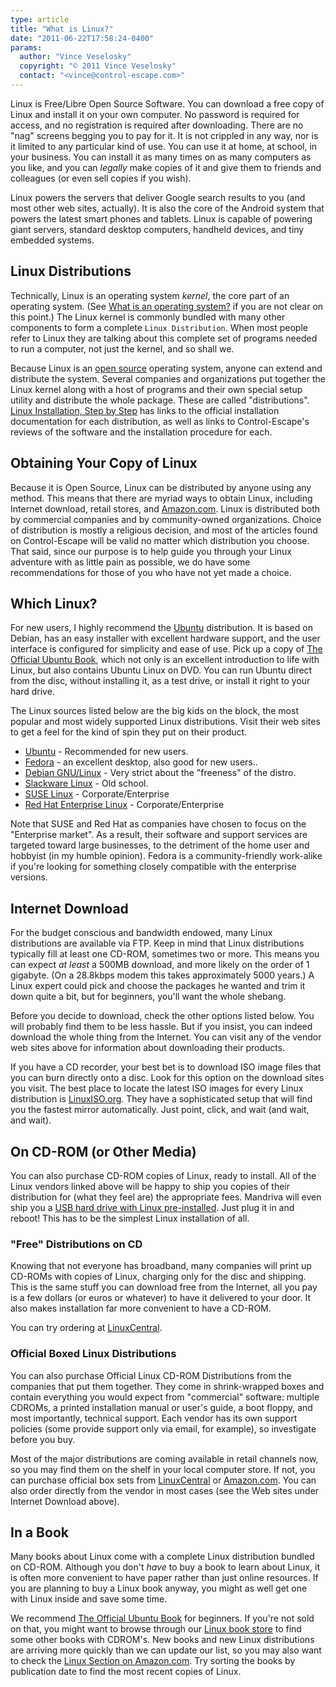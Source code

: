 ```yaml
---
type: article
title: "What is Linux?"
date: "2011-06-22T17:58:24-0400"
params:
  author: "Vince Veselosky"
  copyright: "© 2011 Vince Veselosky"
  contact: "<vince@control-escape.com>"
---
```


Linux is Free/Libre Open Source Software. You can download a free copy of Linux and
install it on your own computer. No password is required for access, and no registration
is required after downloading. There are no \"nag\" screens begging you to pay for it.
It is not crippled in any way, nor is it limited to any particular kind of use. You can
use it at home, at school, in your business. You can install it as many times on as many
computers as you like, and you can _legally_ make copies of it and give them to friends
and colleagues (or even sell copies if you wish).

Linux powers the servers that deliver Google search results to you (and most other web
sites, actually). It is also the core of the Android system that powers the latest smart
phones and tablets. Linux is capable of powering giant servers, standard desktop
computers, handheld devices, and tiny embedded systems.

## Linux Distributions

Technically, Linux is an operating system _kernel_, the core part of an operating
system. (See [What is an operating system?](/linux/whatisopsys) if you are not clear on this
point.) The Linux kernel is commonly bundled with many other components to form a
complete `Linux Distribution`. When most people refer to Linux they are talking about
this complete set of programs needed to run a computer, not just the kernel, and so
shall we.

Because Linux is an [open source](/linux/opensource) operating system, anyone can extend and
distribute the system. Several companies and organizations put together the Linux kernel
along with a host of programs and their own special setup utility and distribute the
whole package. These are called \"distributions\".
[Linux Installation, Step by Step](/linux/lx-install) has links to the official installation
documentation for each distribution, as well as links to Control-Escape\'s reviews of
the software and the installation procedure for each.

## Obtaining Your Copy of Linux

Because it is Open Source, Linux can be distributed by anyone using any method. This
means that there are myriad ways to obtain Linux, including Internet download, retail
stores, and
[Amazon.com](http://www.amazon.com/exec/obidos/redirect?tag=controlescape-20&path=tg/browse/-/229654/1?rank=%2Bsalesrank).
Linux is distributed both by commercial companies and by community-owned organizations.
Choice of distribution is mostly a religious decision, and most of the articles found on
Control-Escape will be valid no matter which distribution you choose. That said, since
our purpose is to help guide you through your Linux adventure with as little pain as
possible, we do have some recommendations for those of you who have not yet made a
choice.

## Which Linux?

For new users, I highly recommend the [Ubuntu](http://www.ubuntu.com) distribution. It
is based on Debian, has an easy installer with excellent hardware support, and the user
interface is configured for simplicity and ease of use. Pick up a copy of
[The Official Ubuntu Book](http://www.amazon.com/gp/product/0132748509/ref=as_li_ss_tl?ie=UTF8&tag=controlescape-20),
which not only is an excellent introduction to life with Linux, but also contains Ubuntu
Linux on DVD. You can run Ubuntu direct from the disc, without installing it, as a test
drive, or install it right to your hard drive.

The Linux sources listed below are the big kids on the block, the most popular and most
widely supported Linux distributions. Visit their web sites to get a feel for the kind
of spin they put on their product.

- [Ubuntu](http://www.ubuntu.com) - Recommended for new users.
- [Fedora](http://fedoraproject.org) - an excellent desktop, also good for new users..
- [Debian GNU/Linux](http://www.debian.org) - Very strict about the \"freeness\" of the
  distro.
- [Slackware Linux](http://www.slackware.com) - Old school.
- [SUSE Linux](http://www.suse.com/) - Corporate/Enterprise
- [Red Hat Enterprise Linux](http://www.redhat.com) - Corporate/Enterprise

Note that SUSE and Red Hat as companies have chosen to focus on the \"Enterprise
market\". As a result, their software and support services are targeted toward large
businesses, to the detriment of the home user and hobbyist (in my humble opinion).
Fedora is a community-friendly work-alike if you\'re looking for something closely
compatible with the enterprise versions.

## Internet Download

For the budget conscious and bandwidth endowed, many Linux distributions are available
via FTP. Keep in mind that Linux distributions typically fill at least one CD-ROM,
sometimes two or more. This means you can expect _at least_ a 500MB download, and more
likely on the order of 1 gigabyte. (On a 28.8kbps modem this takes approximately 5000
years.) A Linux expert could pick and choose the packages he wanted and trim it down
quite a bit, but for beginners, you\'ll want the whole shebang.

Before you decide to download, check the other options listed below. You will probably
find them to be less hassle. But if you insist, you can indeed download the whole thing
from the Internet. You can visit any of the vendor web sites above for information about
downloading their products.

If you have a CD recorder, your best bet is to download ISO image files that you can
burn directly onto a disc. Look for this option on the download sites you visit. The
best place to locate the latest ISO images for every Linux distribution is
[LinuxISO.org](http://www.linuxiso.org). They have a sophisticated setup that will find
you the fastest mirror automatically. Just point, click, and wait (and wait, and wait).

## On CD-ROM (or Other Media)

You can also purchase CD-ROM copies of Linux, ready to install. All of the Linux vendors
linked above will be happy to ship you copies of their distribution for (what they feel
are) the appropriate fees. Mandriva will even ship you a
[USB hard drive with Linux pre-installed](http://www.mandriva.com/en/flash/). Just plug
it in and reboot! This has to be the simplest Linux installation of all.

### \"Free\" Distributions on CD

Knowing that not everyone has broadband, many companies will print up CD-ROMs with
copies of Linux, charging only for the disc and shipping. This is the same stuff you can
download free from the Internet, all you pay is a few dollars (or euros or whatever) to
have it delivered to your door. It also makes installation far more convenient to have a
CD-ROM.

You can try ordering at [LinuxCentral](http://www.linuxcentral.com).

### Official Boxed Linux Distributions

You can also purchase Official Linux CD-ROM Distributions from the companies that put
them together. They come in shrink-wrapped boxes and contain everything you would expect
from \"commercial\" software: multiple CDROMs, a printed installation manual or user\'s
guide, a boot floppy, and most importantly, technical support. Each vendor has its own
support policies (some provide support only via email, for example), so investigate
before you buy.

Most of the major distributions are coming available in retail channels now, so you may
find them on the shelf in your local computer store. If not, you can purchase official
box sets from [LinuxCentral](http://www.linuxcentral.com) or
[Amazon.com](http://www.amazon.com/exec/obidos/redirect?tag=controlescape-20&path=tg/browse/-/229654/1?rank=%2Bsalesrank).
You can also order directly from the vendor in most cases (see the Web sites under
Internet Download above).

## In a Book

Many books about Linux come with a complete Linux distribution bundled on CD-ROM.
Although you don\'t _have_ to buy a book to learn about Linux, it is often more
convenient to have paper rather than just online resources. If you are planning to buy a
Linux book anyway, you might as well get one with Linux inside and save some time.

We recommend
[The Official Ubuntu Book](http://www.amazon.com/gp/product/0132748509/ref=as_li_ss_tl?ie=UTF8&tag=controlescape-20)
for beginners. If you\'re not sold on that, you might want to browse through our
[Linux book store](../books/index.html) to find some other books with CDROM\'s. New
books and new Linux distributions are arriving more quickly than we can update our list,
so you may also want to check the
[Linux Section on Amazon.com](http://www.amazon.com/exec/obidos/redirect?tag=controlescape-20&path=tg/browse/-/3849).
Try sorting the books by publication date to find the most recent copies of Linux.
